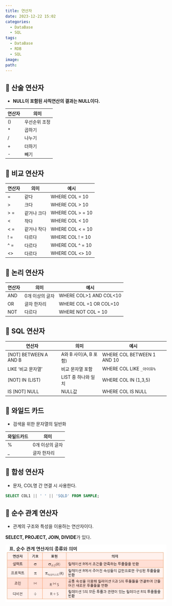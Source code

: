 ```yaml
---
title: 연산자
date: 2023-12-22 15:02
categories:
  - DataBase
  - SQL
tags:
  - DataBase
  - RDB
  - SQL
image: 
path:
---
```


## 🌈 산술 연산자
- **NULL이 포함된 사칙연산의 결과는 NULL이다.**

| 연산자 | 의미          |
| ------ | ------------- |
| ()     | 우선순위 조정 |
| *      | 곱하기        |
| /      | 나누기        |
| +      | 더하기        |
| -      | 빼기          |

## 🌈 비교 연산자
|연산자|의미|예시|
|---|---|---|
|=|같다|WHERE COL = 10|
|>|크다|WHERE COL > 10|
|> =|같거나 크다|WHERE COL > = 10|
|<|작다|WHERE COL < 10|
|< =|같거나 작다|WHERE COL < = 10|
|! =|다르다|WHERE COL ! = 10|
|^ =|다르다|WHERE COL ^ = 10|
|<>|다르다|WHERE COL <> 10|

## 🌈 논리 연산자
|연산자|의미|예시|
|---|---|---|
|AND|0개 이상의 글자|WHERE COL>1 AND COL<10|
|OR|글자 한자리|WHERE COL =1 OR COL=10|
|NOT|다르다|WHERE NOT COL = 10|

## 🌈 SQL 연산자
|연산자|의미|예시|
|---|---|---|
|[NOT] BETWEEN A AND B|A와 B 사이(A, B 포함)|WHERE COL BETWEEN 1 AND 10|
|LIKE ‘비교 문자열’|비교 문자열 포함|WHERE COL LIKE `_아이유%`|
|[NOT] IN (LIST)|LIST 중 하나와 일치|WHERE COL IN (1,3,5)|
|IS [NOT] NULL|NULL값|WHERE COL IS NULL|

## 🌈 와일드 카드
- 검색을 위한 문자열의 일반화

|와일드카드|의미|
|---|---|
|%|0개 이상의 글자|
|_|글자 한자리|

## 🌈 합성 연산자
- 문자, COL명 간 연결 시 사용한다.

```sql
SELECT COL1 || ' ' || 'SQLD' FROM SAMPLE;
```

## 🌈 순수 관계 연산자
+ 관계의 구조와 특성을 이용하는 연산자이다.

**SELECT, PROJECT, JOIN, DIVIDE**가 있다.

![](/assets/img/IMG/Database/순수관계연산자.png)